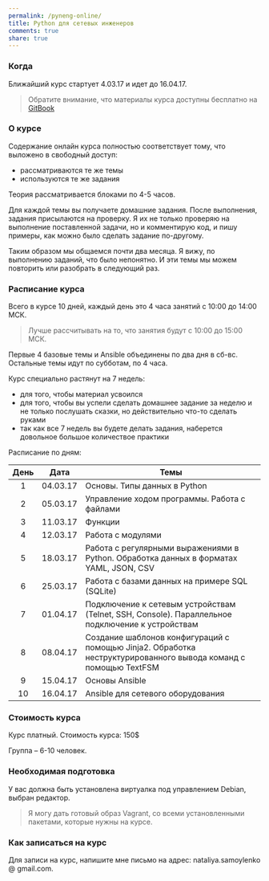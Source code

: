 ```yaml
---
permalink: /pyneng-online/
title: Python для сетевых инженеров
comments: true
share: true
---
```


### Когда

Ближайший курс стартует 4.03.17 и идет до 16.04.17.

> Обратите внимание, что материалы курса доступны бесплатно на [GitBook](https://www.gitbook.com/book/natenka/pyneng/details)

### О курсе

Содержание онлайн курса полностью соответствует тому, что выложено в свободный доступ:

* рассматриваются те же темы
* используются те же задания

Теория рассматривается блоками по 4-5 часов.

Для каждой темы вы получаете домашние задания.
После выполнения, задания присылаются на проверку.
Я их не только проверяю на выполнение поставленной задачи, но и комментирую код, и пишу примеры, как можно было сделать задание по-другому.

Таким образом мы общаемся почти два месяца.
Я вижу, по выполнению заданий, что было непонятно.
И эти темы мы можем повторить или разобрать в следующий раз.


### Расписание курса

Всего в курсе 10 дней, каждый день это 4 часа занятий с 10:00 до 14:00 МСК.

> Лучше рассчитывать на то, что занятия будут с 10:00 до 15:00 МСК.

Первые 4 базовые темы и Ansible объединены по два дня в сб-вс.
Остальные темы идут по субботам, по 4 часа.

Курс специально растянут на 7 недель:

* для того, чтобы материал усвоился
* для того, чтобы вы успели сделать домашнее задание за неделю и не только послушать сказки, но действительно что-то сделать руками
* так как все 7 недель вы будете делать задания, наберется довольное большое количествое практики

Расписание по дням:

| День | Дата |        Темы|
|:-----:|:---------:|------------------|
| 1 |  04.03.17 | Основы. Типы данных в Python|
| 2 |  05.03.17 | Управление ходом программы. Работа с файлами|
| 3 |  11.03.17  | Функции|
| 4 |  12.03.17  | Работа с модулями|
| 5 |  18.03.17  | Работа с регулярными выражениями в Python. Обработка данных в форматах YAML, JSON, CSV|
| 6 |  25.03.17  | Работа с базами данных на примере SQL (SQLite)|
| 7 |  01.04.17|Подключение к сетевым устройствам (Telnet, SSH, Console). Параллельное подключение к устройствам |
| 8 |  08.04.17|Создание шаблонов конфигураций с помощью Jinja2. Обработка неструктурированного вывода команд с помощью TextFSM|
| 9 |  15.04.17 |  Основы Ansible|
| 10|  16.04.17 |  Ansible для сетевого оборудования|


### Стоимость курса

Курс платный. Стоимость курса: 150$

Группа – 6-10 человек.


### Необходимая подготовка

У вас должна быть установлена виртуалка под управлением Debian, выбран редактор.

> Я могу дать готовый образ Vagrant, со всеми установленными пакетами, которые нужны на курсе.


### Как записаться на курс

Для записи на курс, напишите мне письмо на адрес: nataliya.samoylenko @ gmail.com.


